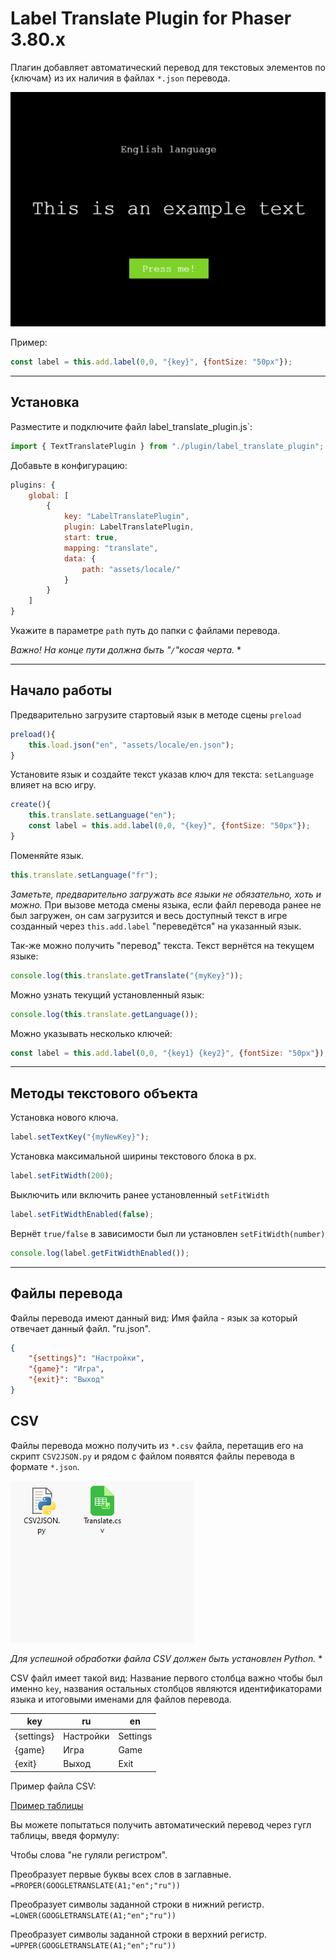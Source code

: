 # Label Translate Plugin for Phaser 3.80.x

Плагин добавляет автоматический перевод для текстовых элементов по {ключам} из их наличия в файлах `*.json` перевода.

![priview.gif](https://github.com/Qugurun/Phaser3-Label-Translate-Plugin/blob/main/preview.gif)

Пример:
```js
const label = this.add.label(0,0, "{key}", {fontSize: "50px"});
```

---
## Установка

Разместите и подключите файл label_translate_plugin.js`:
```js
import { TextTranslatePlugin } from "./plugin/label_translate_plugin";
```

Добавьте в конфигурацию:

```js
plugins: {
	global: [
		{
			key: "LabelTranslatePlugin",
			plugin: LabelTranslatePlugin,
			start: true,
			mapping: "translate",
			data: {
				path: "assets/locale/"
			}
		}
	]
}
```

Укажите в параметре `path` путь до папки с файлами перевода. 

*Важно! На конце пути должна быть  "`/`"косая черта.* *

---
## Начало работы

Предварительно загрузите стартовый язык в методе сцены `preload`

```js
preload(){
	this.load.json("en", "assets/locale/en.json");
}
```

Установите язык и создайте текст указав ключ для текста:
`setLanguage` влияет на всю игру.

```js
create(){
	this.translate.setLanguage("en");
	const label = this.add.label(0,0, "{key}", {fontSize: "50px"});
}
```

Поменяйте язык. 
 
```js
this.translate.setLanguage("fr");
```

*Заметьте, предварительно загружать все языки не обязательно, хоть и можно.*
При вызове метода смены языка, если файл перевода ранее не был загружен, он сам загрузится и весь доступный текст в игре созданный через `this.add.label` "переведётся" на указанный язык.

Так-же можно получить "перевод" текста. Текст вернётся на текущем языке:

```js
console.log(this.translate.getTranslate("{myKey}"));
```

Можно узнать текущий установленный язык:

```js
console.log(this.translate.getLanguage());
```

Можно указывать несколько ключей:

```js
const label = this.add.label(0,0, "{key1} {key2}", {fontSize: "50px"});
```

---
## Методы текстового объекта

Установка нового ключа.

```js
label.setTextKey("{myNewKey}");
```


Установка максимальной ширины текстового блока  в px.

```js
label.setFitWidth(200);
```

Выключить или включить ранее установленный `setFitWidth`

```js
label.setFitWidthEnabled(false);
```


Вернёт `true/false` в зависимости был ли установлен `setFitWidth(number)`

```js
console.log(label.getFitWidthEnabled());
```

---
## Файлы перевода

Файлы перевода имеют данный вид: 
Имя файла - язык за который отвечает данный файл. "ru.json".
```json
{
	"{settings}": "Настройки",
    "{game}": "Игра",
    "{exit}": "Выход"
}
```

## CSV

Файлы перевода можно получить из `*.csv` файла, перетащив его на скрипт `CSV2JSON.py` и рядом с файлом  появятся файлы перевода в формате `*.json`.

![CSV2JSON.gif](https://github.com/Qugurun/Phaser3-Label-Translate-Plugin/blob/main/CSV2JSON.gif)

*Для успешной обработки файла CSV должен быть установлен Python.* *

CSV файл имеет такой вид:
Название первого столбца важно чтобы был именно `key`, названия остальных столбцов являются идентификаторами языка и итоговыми именами для файлов перевода.

| key        | ru        | en       |
| ---------- | --------- | -------- |
| {settings} | Настройки | Settings |
| {game}     | Игра      | Game     |
| {exit}     | Выход     | Exit     |
Пример файла CSV:

[Пример таблицы](https://docs.google.com/spreadsheets/d/11lQEBhEIqXbmaXeNp7G18mlrq2J0pNZCpmwcyrIc_wk/edit?usp=sharing)

Вы можете попытаться получить автоматический перевод через гугл таблицы, введя формулу:

Чтобы слова "не гуляли регистром".  
  
Преобразует первые буквы всех слов в заглавные.  
`=PROPER(GOOGLETRANSLATE(A1;"en";"ru"))`
  
Преобразует символы заданной строки в нижний регистр.  
`=LOWER(GOOGLETRANSLATE(A1;"en";"ru"))` 
  
Преобразует символы заданной строки в верхний регистр.  
`=UPPER(GOOGLETRANSLATE(A1;"en";"ru"))`
